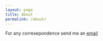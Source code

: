 ```yaml
---
layout: page
title: About
permalink: /about/
---
```


For any corresepondence send me an [email](raman.butta.nitdgp@gmail.com)
